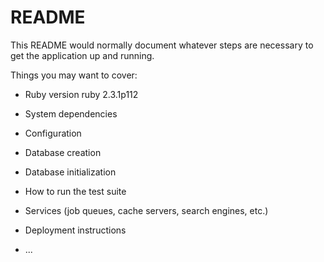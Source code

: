 # README

This README would normally document whatever steps are necessary to get the
application up and running.

Things you may want to cover:

* Ruby version
  ruby 2.3.1p112

* System dependencies

* Configuration

* Database creation

* Database initialization

* How to run the test suite

* Services (job queues, cache servers, search engines, etc.)

* Deployment instructions

* ...
